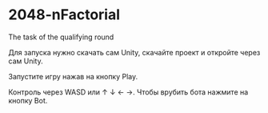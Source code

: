 # 2048-nFactorial
 The task of the qualifying round

Для запуска нужно скачать сам Unity, скачайте проект и откройте через сам Unity.

Запустите игру нажав на кнопку Play.

Контроль через WASD или ↑ ↓ ← →.
Чтобы врубить бота нажмите на кнопку Bot.
